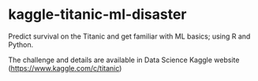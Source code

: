 # kaggle-titanic-ml-disaster
Predict survival on the Titanic and get familiar with ML basics; using R and Python.

The challenge and details are available in Data Science Kaggle website (https://www.kaggle.com/c/titanic)


